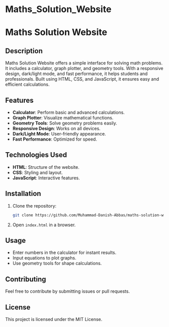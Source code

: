 # Maths_Solution_Website
 # Maths Solution Website

## Description
Maths Solution Website offers a simple interface for solving math problems. It includes a calculator, graph plotter, and geometry tools. With a responsive design, dark/light mode, and fast performance, it helps students and professionals. Built using HTML, CSS, and JavaScript, it ensures easy and efficient calculations.

## Features
- **Calculator**: Perform basic and advanced calculations.
- **Graph Plotter**: Visualize mathematical functions.
- **Geometry Tools**: Solve geometry problems easily.
- **Responsive Design**: Works on all devices.
- **Dark/Light Mode**: User-friendly appearance.
- **Fast Performance**: Optimized for speed.

## Technologies Used
- **HTML**: Structure of the website.
- **CSS**: Styling and layout.
- **JavaScript**: Interactive features.

## Installation
1. Clone the repository:
   ```bash
   git clone https://github.com/Muhammad-Danish-Abbas/maths-solution-website.git
   ```
2. Open `index.html` in a browser.

## Usage
- Enter numbers in the calculator for instant results.
- Input equations to plot graphs.
- Use geometry tools for shape calculations.

## Contributing
Feel free to contribute by submitting issues or pull requests.

## License
This project is licensed under the MIT License.

